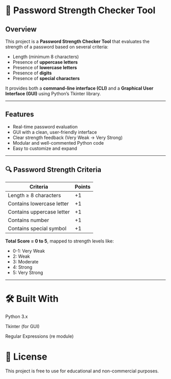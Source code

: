 # 🔐 Password Strength Checker Tool

##  Overview

This project is a **Password Strength Checker Tool** that evaluates the strength of a password based on several criteria:
- Length (minimum 8 characters)
- Presence of **uppercase letters**
- Presence of **lowercase letters**
- Presence of **digits**
- Presence of **special characters**

It provides both a **command-line interface (CLI)** and a **Graphical User Interface (GUI)** using Python’s Tkinter library.

---

##  Features

-  Real-time password evaluation
-  GUI with a clean, user-friendly interface
-  Clear strength feedback (Very Weak → Very Strong)
-  Modular and well-commented Python code
-  Easy to customize and expand

---

## 🔍 Password Strength Criteria

| Criteria                  | Points |
|---------------------------|--------|
| Length ≥ 8 characters     | +1     |
| Contains lowercase letter | +1     |
| Contains uppercase letter | +1     |
| Contains number           | +1     |
| Contains special symbol   | +1     |

**Total Score = 0 to 5**, mapped to strength levels like:

- 0-1: Very Weak 
- 2: Weak 
- 3: Moderate 
- 4: Strong 
- 5: Very Strong 

---

# 🛠️ Built With

Python 3.x

Tkinter (for GUI)

Regular Expressions (re module)

# 📄 License
This project is free to use for educational and non-commercial purposes.
